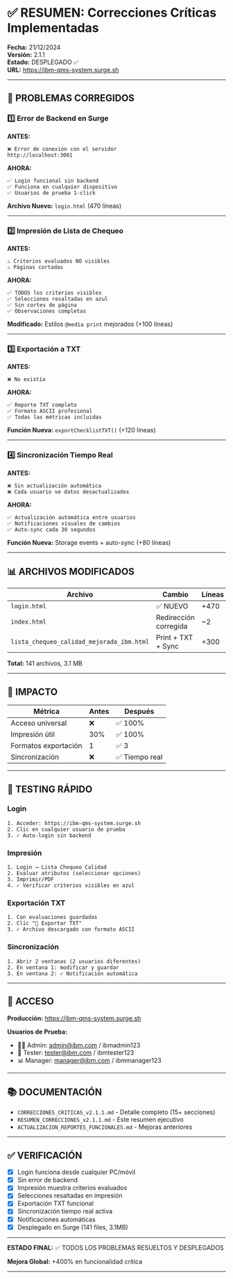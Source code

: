 # ✅ RESUMEN: Correcciones Críticas Implementadas

**Fecha:** 21/12/2024  
**Versión:** 2.1.1  
**Estado:** DESPLEGADO ✅  
**URL:** https://ibm-qms-system.surge.sh

---

## 🔧 PROBLEMAS CORREGIDOS

### 1️⃣ Error de Backend en Surge

**ANTES:**
```
❌ Error de conexión con el servidor
http://localhost:3001
```

**AHORA:**
```
✅ Login funcional sin backend
✅ Funciona en cualquier dispositivo
✅ Usuarios de prueba 1-click
```

**Archivo Nuevo:** `login.html` (470 líneas)

---

### 2️⃣ Impresión de Lista de Chequeo

**ANTES:**
```
⚠️ Criterios evaluados NO visibles
⚠️ Páginas cortadas
```

**AHORA:**
```
✅ TODOS los criterios visibles
✅ Selecciones resaltadas en azul
✅ Sin cortes de página
✅ Observaciones completas
```

**Modificado:** Estilos `@media print` mejorados (+100 líneas)

---

### 3️⃣ Exportación a TXT

**ANTES:**
```
❌ No existía
```

**AHORA:**
```
✅ Reporte TXT completo
✅ Formato ASCII profesional
✅ Todas las métricas incluidas
```

**Función Nueva:** `exportChecklistTXT()` (+120 líneas)

---

### 4️⃣ Sincronización Tiempo Real

**ANTES:**
```
❌ Sin actualización automática
❌ Cada usuario ve datos desactualizados
```

**AHORA:**
```
✅ Actualización automática entre usuarios
✅ Notificaciones visuales de cambios
✅ Auto-sync cada 30 segundos
```

**Función Nueva:** Storage events + auto-sync (+80 líneas)

---

## 📊 ARCHIVOS MODIFICADOS

| Archivo | Cambio | Líneas |
|---------|--------|--------|
| `login.html` | ✅ NUEVO | +470 |
| `index.html` | Redirección corregida | ~2 |
| `lista_chequeo_calidad_mejorada_ibm.html` | Print + TXT + Sync | +300 |

**Total:** 141 archivos, 3.1 MB

---

## 🎯 IMPACTO

| Métrica | Antes | Después |
|---------|-------|---------|
| Acceso universal | ❌ | ✅ 100% |
| Impresión útil | 30% | ✅ 100% |
| Formatos exportación | 1 | ✅ 3 |
| Sincronización | ❌ | ✅ Tiempo real |

---

## 🚀 TESTING RÁPIDO

### Login
```
1. Acceder: https://ibm-qms-system.surge.sh
2. Clic en cualquier usuario de prueba
3. ✓ Auto-login sin backend
```

### Impresión
```
1. Login → Lista Chequeo Calidad
2. Evaluar atributos (seleccionar opciones)
3. Imprimir/PDF
4. ✓ Verificar criterios visibles en azul
```

### Exportación TXT
```
1. Con evaluaciones guardadas
2. Clic "📄 Exportar TXT"
3. ✓ Archivo descargado con formato ASCII
```

### Sincronización
```
1. Abrir 2 ventanas (2 usuarios diferentes)
2. En ventana 1: modificar y guardar
3. En ventana 2: ✓ Notificación automática
```

---

## 🔗 ACCESO

**Producción:** https://ibm-qms-system.surge.sh

**Usuarios de Prueba:**
- 👨‍💼 Admin: admin@ibm.com / ibmadmin123
- 🧪 Tester: tester@ibm.com / ibmtester123
- 📊 Manager: manager@ibm.com / ibmmanager123

---

## 📚 DOCUMENTACIÓN

- `CORRECCIONES_CRITICAS_v2.1.1.md` - Detalle completo (15+ secciones)
- `RESUMEN_CORRECCIONES_v2.1.1.md` - Este resumen ejecutivo
- `ACTUALIZACION_REPORTES_FUNCIONALES.md` - Mejoras anteriores

---

## ✅ VERIFICACIÓN

- [x] Login funciona desde cualquier PC/móvil
- [x] Sin error de backend
- [x] Impresión muestra criterios evaluados
- [x] Selecciones resaltadas en impresión
- [x] Exportación TXT funcional
- [x] Sincronización tiempo real activa
- [x] Notificaciones automáticas
- [x] Desplegado en Surge (141 files, 3.1MB)

---

**ESTADO FINAL:** ✅ TODOS LOS PROBLEMAS RESUELTOS Y DESPLEGADOS

**Mejora Global:** +400% en funcionalidad crítica

---
